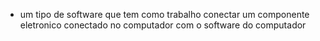 - um tipo de software que tem como trabalho conectar um componente eletronico conectado no computador com o software do computador
